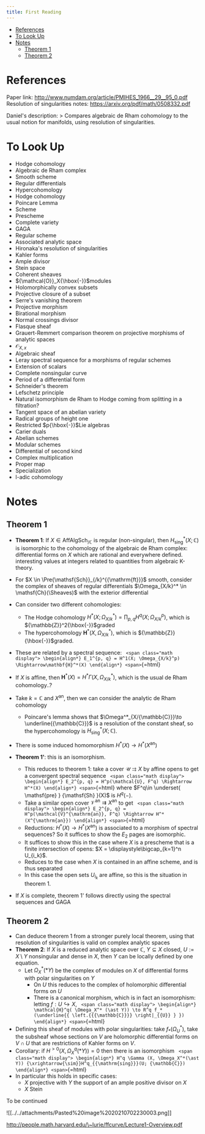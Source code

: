 ```yaml
---
title: First Reading
---
```


-   [References](#references)
-   [To Look Up](#to-look-up)
-   [Notes](#notes)
    -   [Theorem 1](#theorem-1)
    -   [Theorem 2](#theorem-2)














References
==========

Paper link: <http://www.numdam.org/article/PMIHES_1966__29__95_0.pdf> Resolution of singularities notes: <https://arxiv.org/pdf/math/0508332.pdf>

Daniel's description: \> Compares algebraic de Rham cohomology to the usual notion for manifolds, using resolution of singularities.

To Look Up
==========

-   Hodge cohomology
-   Algebraic de Rham complex
-   Smooth scheme
-   Regular differentials
-   Hypercohomology
-   Hodge cohomology
-   Poincare Lemma
-   Scheme
-   Prescheme
-   Complete variety
-   GAGA
-   Regular scheme
-   Associated analytic space
-   Hironaka's resolution of singularities
-   Kahler forms
-   Ample divisor
-   Stein space
-   Coherent sheaves
-   ${\mathcal{O}}_X{\hbox{-}}$modules
-   Holomorphically convex subsets
-   Projective closure of a subset
-   Serre's vanishing theorem
-   Projective morphism
-   Birational morphism
-   Normal crossings divisor
-   Flasque sheaf
-   Grauert-Remmert comparison theorem on projective morphisms of analytic spaces
-   ${\mathcal{O}}_{X, x}$
-   Algebraic sheaf
-   Leray spectral sequence for a morphisms of regular schemes
-   Extension of scalars
-   Complete nonsingular curve
-   Period of a differential form
-   Schneider's theorem
-   Lefschetz principle
-   Natural isomorphism de Rham to Hodge coming from splitting in a filtration?
-   Tangent space of an abelian variety
-   Radical groups of height one
-   Restricted $p{\hbox{-}}$Lie algebras
-   Carier duals
-   Abelian schemes
-   Modular schemes
-   Differential of second kind
-   Complex multiplication
-   Proper map
-   Specialization
-   l-adic cohomology

Notes
=====

Theorem 1
---------

-   **Theorem 1**: If $X\in {\mathsf{Aff}}{\mathsf{Alg}}{\mathsf{Sch}}_{/{\mathbb{C}}}$ is regular (non-singular), then $H^*_{\mathrm{sing}}(X; {\mathbb{C}})$ is isomorphic to the cohomology of the algebraic de Rham complex: differential forms on $X$ which are rational and everywhere defined. interesting values at integers related to quantities from algebraic K-theory.

-   For $X \in \Pre{\mathsf{Sch}}_{/k}^{{\mathrm{ft}}}$ smooth, consider the complex of sheaves of regular differentials $\Omega_{X/k}^* \in \mathsf{Ch}(\Sheaves)$ with the exterior differential

-   Can consider two different cohomologies:

    -   The Hodge cohomology $H^*(X; \Omega_{X/k}^*) = \prod_{p, q} H^q(X; \Omega_{X/k}^p)$, which is ${\mathbb{Z}}^2{\hbox{-}}$graded
    -   The hypercohomology $\mathbf{H}^*(X, \Omega_{X/k}^*)$, which is ${\mathbb{Z}}{\hbox{-}}$graded.

-   These are related by a spectral sequence: `
    <span class="math display">
    \begin{align*}
    E_1^{p, q} = H^1(X; \Omega_{X/k}^p) \Rightarrow\mathbf{H}^*(X)
    \end{align*}
    <span>`{=html}

-   If $X$ is affine, then $\mathbf{H}^*(X) = H^* \Gamma(X, \Omega_{X/k}^*)$, which is the usual de Rham cohomology..?

-   Take $k={\mathbb{C}}$ and $X^{\mathrm{an}}$, then we can consider the analytic de Rham cohomology

    -   Poincare's lemma shows that $\Omega^*_{X/{\mathbb{C}}}\to \underline{{\mathbb{C}}}$ is a resolution of the constant sheaf, so the hypercohomology is $H^*_{\mathrm{sing}}(X; {\mathbb{C}})$.

-   There is some induced homomorphism $H^*(X) \to H^*(X^{\mathrm{an}})$

-   **Theorem 1'**: this is an isomorphism.

    -   This reduces to theorem 1: take a cover $\mathcal{U}\rightrightarrows X$ by affine opens to get a convergent spectral sequence `
        <span class="math display">
        \begin{align*}
        E_2^{p, q} = H^p(\mathcal{U}, F^q) \Rightarrow H^*(X)
        \end{align*}
        <span>`{=html} where $F^q\in  \underset{ \mathsf{pre} } {\mathsf{Sh} }(X)$ is $H^q({-})$.
    -   Take a similar open cover $\mathcal{V}^{\mathrm{an}}\rightrightarrows X^{\mathrm{an}}$ to get `
        <span class="math display">
        \begin{align*}
          E_2^{p, q} = H^p(\mathcal{V}^{\mathrm{an}}, F^q) \Rightarrow H^*(X^{\mathrm{an}})
          \end{align*}
        <span>`{=html}
    -   Reductions: $H^*(X) \to H^*(X^{\mathrm{an}})$ is associated to a morphism of spectral sequences? So it suffices to show the $E_2$ pages are isomorphic.
    -   It suffices to show this in the case where $X$ is a prescheme that is a finite intersection of opens: $X = \displaystyle\bigcap_{k=1}^n U_{i_k}$.
    -   Reduces to the case when $X$ is contained in an affine scheme, and is thus separated
    -   In this case the open sets $U_{i_k}$ are affine, so this is the situation in theorem 1.

-   If $X$ is complete, theorem 1' follows directly using the spectral sequences and GAGA

Theorem 2
---------

-   Can deduce theorem 1 from a stronger purely local theorem, using that resolution of singularities is valid on complex analytic spaces
-   **Theorem 2**: If $X$ is a reduced analytic space over ${\mathbb{C}}$, $Y\subseteq X$ closed, $U := X\setminus Y$ nonsingular and dense in $X$, then $Y$ can be locally defined by one equation.
    -   Let $\Omega_X^*(\ast Y)$ be the complex of modules on $X$ of differential forms with polar singularities on $Y$
        -   On $U$ this reduces to the complex of holomorphic differential forms on $U$
        -   There is a canonical morphism, which is in fact an isomorphism: letting $f: U\hookrightarrow X$, `
            <span class="math display">
            \begin{align*}
              \mathcal{H}^q( \Omega_X^* (\ast Y)) \to R^q f_* (\underline{{ \left.{{{\mathbb{C}}}} \right|_{{U}} } })
              \end{align*}
            <span>`{=html}
-   Defining this sheaf of modules with polar singularities: take $f_*(\Omega_U^*)$, take the subsheaf whose sections on $V$ are holomorphic differential forms on $V\cap U$ that are restrictions of Kahler forms on $V$.
-   Corollary: if $H^{>0}(X, \Omega_X^q(\ast Y)) =0$ then there is an isomorphism `
    <span class="math display">
    \begin{align*}
    H^q \Gamma (X, \Omega_X^*(\ast Y)) {\xrightarrow{\sim}}H^q_{{\mathrm{sing}}}(U; {\mathbb{C}})
    \end{align*}
    <span>`{=html}
-   In particular this holds in specific cases:
    -   $X$ projective with $Y$ the support of an ample positive divisor on $X$
    -   $X$ Stein

To be continued

![[../../attachments/Pasted%20image%2020210702230003.png]]

http://people.math.harvard.edu/\~lurie/ffcurve/Lecture1-Overview.pdf
